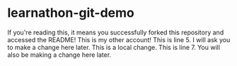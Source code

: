 # learnathon-git-demo

If you're reading this, it means you successfully forked this repository and accessed the README!
This is my other account!
This is line 5. I will ask you to make a change here later.
This is a local change.
This is line 7. You will also be making a change here later.

